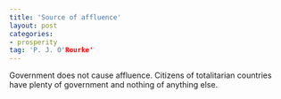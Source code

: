 ```yaml
---
title: 'Source of affluence'
layout: post
categories:
- prosperity
tag: 'P. J. O'Rourke'
---
```


Government does not cause affluence. Citizens of totalitarian countries have plenty of government and nothing of anything else.